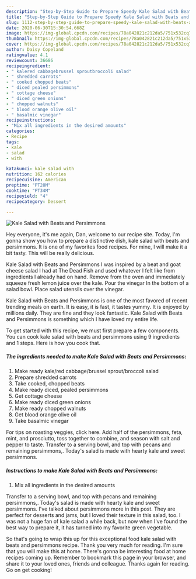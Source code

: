 ```yaml
---
description: "Step-by-Step Guide to Prepare Speedy Kale Salad with Beats and Persimmons"
title: "Step-by-Step Guide to Prepare Speedy Kale Salad with Beats and Persimmons"
slug: 1112-step-by-step-guide-to-prepare-speedy-kale-salad-with-beats-and-persimmons
date: 2020-06-30T15:30:54.668Z
image: https://img-global.cpcdn.com/recipes/78a042821c212da5/751x532cq70/kale-salad-with-beats-and-persimmons-recipe-main-photo.jpg
thumbnail: https://img-global.cpcdn.com/recipes/78a042821c212da5/751x532cq70/kale-salad-with-beats-and-persimmons-recipe-main-photo.jpg
cover: https://img-global.cpcdn.com/recipes/78a042821c212da5/751x532cq70/kale-salad-with-beats-and-persimmons-recipe-main-photo.jpg
author: Daisy Copeland
ratingvalue: 4.1
reviewcount: 36686
recipeingredient:
- " kalered cabbagebrussel sproutbroccoli salad"
- " shredded carrots"
- " cooked chopped beats"
- " diced pealed persimmons"
- " cottage cheese"
- " diced green onions"
- " chopped walnuts"
- " blood orange olive oil"
- " basalmic vinegar"
recipeinstructions:
- "Mix all ingredients in the desired amounts"
categories:
- Recipe
tags:
- kale
- salad
- with

katakunci: kale salad with 
nutrition: 162 calories
recipecuisine: American
preptime: "PT28M"
cooktime: "PT34M"
recipeyield: "4"
recipecategory: Dessert

---
```



![Kale Salad with Beats and Persimmons](https://img-global.cpcdn.com/recipes/78a042821c212da5/751x532cq70/kale-salad-with-beats-and-persimmons-recipe-main-photo.jpg)

Hey everyone, it's me again, Dan, welcome to our recipe site. Today, I'm gonna show you how to prepare a distinctive dish, kale salad with beats and persimmons. It is one of my favorites food recipes. For mine, I will make it a bit tasty. This will be really delicious.

Kale Salad with Beats and Persimmons I was inspired by a beat and goat cheese salad I had at The Dead Fish and used whatever I felt like from ingredients I already had on hand. Remove from the oven and immediately squeeze fresh lemon juice over the kale. Pour the vinegar In the bottom of a salad bowl. Place salad utensils over the vinegar.

Kale Salad with Beats and Persimmons is one of the most favored of recent trending meals on earth. It is easy, it is fast, it tastes yummy. It is enjoyed by millions daily. They are fine and they look fantastic. Kale Salad with Beats and Persimmons is something which I have loved my entire life.


To get started with this recipe, we must first prepare a few components. You can cook kale salad with beats and persimmons using 9 ingredients and 1 steps. Here is how you cook that.

<!--inarticleads1-->

##### The ingredients needed to make Kale Salad with Beats and Persimmons:

1. Make ready  kale/red cabbage/brussel sprout/broccoli salad
1. Prepare  shredded carrots
1. Take  cooked, chopped beats
1. Make ready  diced, pealed persimmons
1. Get  cottage cheese
1. Make ready  diced green onions
1. Make ready  chopped walnuts
1. Get  blood orange olive oil
1. Take  basalmic vinegar


For tips on roasting veggies, click here. Add half of the persimmons, feta, mint, and prosciutto, toss together to combine, and season with salt and pepper to taste. Transfer to a serving bowl, and top with pecans and remaining persimmons,. Today&#39;s salad is made with hearty kale and sweet persimmons. 

<!--inarticleads2-->

##### Instructions to make Kale Salad with Beats and Persimmons:

1. Mix all ingredients in the desired amounts


Transfer to a serving bowl, and top with pecans and remaining persimmons,. Today&#39;s salad is made with hearty kale and sweet persimmons. I&#39;ve talked about persimmons more in this post. They are perfect for desserts and jams, but I loved their texture in this salad, too. I was not a huge fan of kale salad a while back, but now when I&#39;ve found the best way to prepare it, it has turned into my favorite green vegetable. 

So that's going to wrap this up for this exceptional food kale salad with beats and persimmons recipe. Thank you very much for reading. I'm sure that you will make this at home. There's gonna be interesting food at home recipes coming up. Remember to bookmark this page in your browser, and share it to your loved ones, friends and colleague. Thanks again for reading. Go on get cooking!
